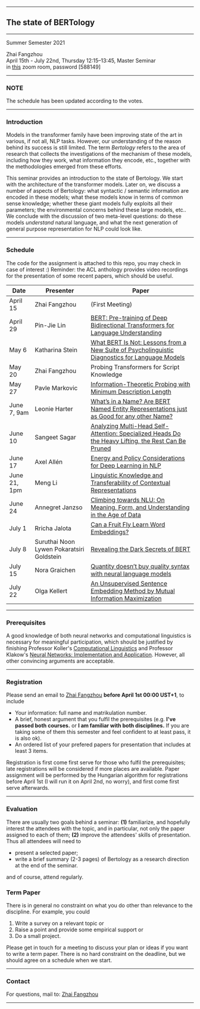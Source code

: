 
---------
## The state of BERTology
---
Summer Semester 2021<br/>
<!--- [Prof. Dr. Alexander Koller](http://www.coli.uni-saarland.de/~koller/)<br/> -->
Zhai Fangzhou <br/>
April 15th - July 22nd, Thursday 12:15–13:45, Master Seminar<br/>
in [this](https://zoom.us/s/3679328022?pwd=TkYzSk5nNDdudCtPNnExUHVXTlEzQT09) zoom room, password [588149] <br/>

---
### NOTE 
The schedule has been updated according to the votes.


---
### Introduction
Models in the transformer family have been improving state of the art in various, if not all, NLP tasks. However, our understanding of the reason behind its success is still limited. The term _Bertology_ refers to the area of research that collects the investigations of the mechanism of these models, including how they work, what information they encode, etc., together with the methodologies emerged from these efforts.

This seminar provides an introduction to the state of Bertology. We start with the architecture of the transformer models. Later on, we discuss a number of aspects of Bertology: what syntactic / semantic information are encoded in these models; what these models know in terms of common sense knowledge; whether these giant models fully exploits all their parameters; the environmental concerns behind these large models, etc.. We conclude with the discussion of two meta-level questions: do these models _understand_ natural language, and what the next generation of general purpose representation for NLP could look like.

---
### Schedule
The code for the assignment is attached to this repo, you may check in case of interest :)
Reminder: the ACL anthology provides video recordings for the presentation of some recent papers, which should be useful.

|Date |Presenter|Paper|
|---  |---      |---|
|April 15|Zhai Fangzhou|(First Meeting)|
|April 29|Pin-Jie Lin| [BERT: Pre-training of Deep Bidirectional Transformers for Language Understanding](https://www.aclweb.org/anthology/N19-1423/)|
|May 6|Katharina Stein| [What BERT Is Not: Lessons from a New Suite of Psycholinguistic Diagnostics for Language Models](https://www.aclweb.org/anthology/2020.tacl-1.3/)|
|May 20|Zhai Fangzhou| Probing Transformers for Script Knowledge|
|May 27|Pavle Markovic| [Information-Theoretic Probing with Minimum Description Length](https://www.aclweb.org/anthology/2020.emnlp-main.14.pdf)|
|June 7, 9am|Leonie Harter| [What’s in a Name? Are BERT Named Entity Representations just as Good for any other Name?](https://www.aclweb.org/anthology/2020.repl4nlp-1.24/)|
|June 10|Sangeet Sagar| [Analyzing Multi-Head Self-Attention: Specialized Heads Do the Heavy Lifting, the Rest Can Be Pruned](https://www.aclweb.org/anthology/P19-1580.pdf)|
|June 17|Axel Allén| [Energy and Policy Considerations for Deep Learning in NLP](https://www.aclweb.org/anthology/P19-1355/)|
|June 21, 1pm|Meng Li| [Linguistic Knowledge and Transferability of Contextual Representations](https://www.aclweb.org/anthology/N19-1112/)|
|June 24|Annegret Janzso| [Climbing towards NLU: On Meaning, Form, and Understanding in the Age of Data](https://www.aclweb.org/anthology/2020.acl-main.463/)|
|July 1|Rricha Jalota| [Can a Fruit Fly Learn Word Embeddings?](https://openreview.net/forum?id=xfmSoxdxFCG)|
|July 8|Suruthai Noon Lywen Pokaratsiri Goldstein| [Revealing the Dark Secrets of BERT](https://www.aclweb.org/anthology/D19-1445/)|
|July 15|Nora Graichen|[Quantity doesn’t buy quality syntax with neural language models](https://www.aclweb.org/anthology/D19-1592.pdf)|
|July 22|Olga Kellert|[An Unsupervised Sentence Embedding Method by Mutual Information Maximization](https://www.aclweb.org/anthology/2020.emnlp-main.124/)|

---



### Prerequisites
A good knowledge of both neural networks and computational linguistics is necessary for meaningful participation, which should be justified by finishing Professor Koller's [Computational Linguistics](https://coli-saar.github.io/cl20/) and Professor Klakow's [Neural Networks: Implementation and Application](https://teaching.lsv.uni-saarland.de/nnia/). However, all other convincing arguments are acceptable. 

---

### Registration
Please send an email to [Zhai Fangzhou](mailto:thearkforyou@gmail.com) **before April 1st 00:00 UST+1**, to include
- Your information: full name and matrikulation number.
- A brief, honest argument that you fulfil the prerequisites (e.g. **I've passed both courses.** or **I am familiar with both disciplines.** If you are taking some of them this semester and feel confident to at least pass, it is also ok).
- An ordered list of your prefered papers for presentation that includes at least 3 items. 

Registration is first come first serve for those who fulfil the prerequisites; late registrations will be considered if more places are available. Paper assignment will be performed by the Hungarian algorithm for registrations before April 1st (I will run it on April 2nd, no worry), and first come first serve afterwards.


---


### Evaluation
There are usually two goals behind a seminar: **(1)** familiarize, and hopefully interest the attendees with the topic, and in particular, not only the paper assigned to each of them; **(2)** improve the attendees' skills of presentation. Thus all attendees will need to 

- present a selected paper;
- write a brief summary (2-3 pages) of Bertology as a research direction at the end of the seminar.

and of course, attend regularly.

### Term Paper
There is in general no constraint on what you do other than relevance to the discipline. For example, you could
1. Write a survey on a relevant topic or
2. Raise a point and provide some empirical support or
3. Do a small project.

Please get in touch for a meeting to discuss your plan or ideas if you want to write a term paper. There is no hard constraint on the deadline, but we should agree on a schedule when we start.

---

### Contact
For questions, mail to: [Zhai Fangzhou](mailto:thearkforyou@gmail.com)

---

